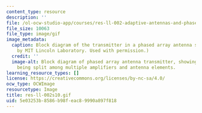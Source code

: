 ```yaml
---
content_type: resource
description: ''
file: /ol-ocw-studio-app/courses/res-ll-002-adaptive-antennas-and-phased-arrays-spring-2010/5e03253b8586b98feac89990a897f818_res-ll-002s10.gif
file_size: 10063
file_type: image/gif
image_metadata:
  caption: Block diagram of the transmitter in a phased array antenna system. (Image
    by MIT Lincoln Laboratory. Used with permission.)
  credit: ''
  image-alt: Block diagram of phased array antenna transmitter, showing the RF source
    being split among multiple amplifiers and antenna elements.
learning_resource_types: []
license: https://creativecommons.org/licenses/by-nc-sa/4.0/
ocw_type: OCWImage
resourcetype: Image
title: res-ll-002s10.gif
uid: 5e03253b-8586-b98f-eac8-9990a897f818
---
```


